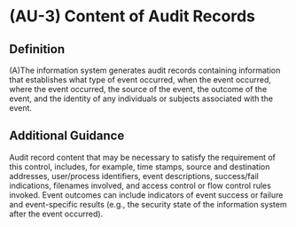 
# (AU-3) Content of Audit Records

## Definition

(A)The information system generates audit records containing information that establishes what type of event occurred, when the event occurred, where the event occurred, the source of the event, the outcome of the event, and the identity of any individuals or subjects associated with the event.

## Additional Guidance

Audit record content that may be necessary to satisfy the requirement of this control, includes, for example, time stamps, source and destination addresses, user/process identifiers, event descriptions, success/fail indications, filenames involved, and access control or flow control rules invoked. Event outcomes can include indicators of event success or failure and event-specific results (e.g., the security state of the information system after the event occurred).
